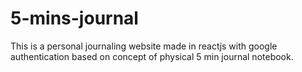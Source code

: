 # 5-mins-journal
This is a personal journaling website made in reactjs with google authentication based on concept of physical 5 min journal notebook.

